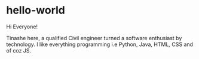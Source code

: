 # hello-world

Hi Everyone!

Tinashe here, a qualified Civil engineer turned a software enthusiast by technology.
I like everything programming i.e Python, Java, HTML, CSS and of coz JS.
